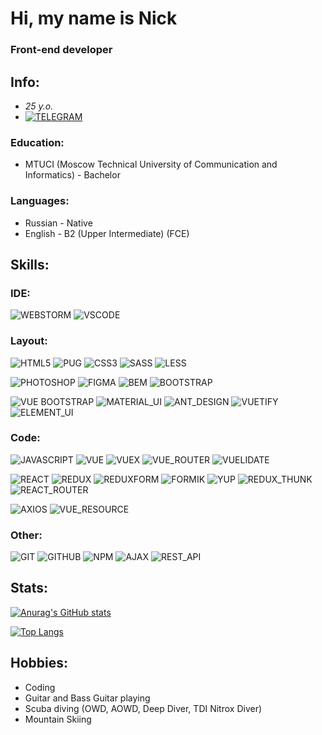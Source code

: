 # Hi, my name is **Nick**
### Front-end developer

## Info:
- *25 y.o.*
- [![TELEGRAM](https://img.shields.io/badge/-TELEGRAM-%23333333?style=for-the-badge&logo=TELEGRAM)](https://t.me/nick_borovkov)

### Education:
- MTUCI (Moscow Technical University of Communication and Informatics) - Bachelor
### Languages:
- Russian - Native
- English - B2 (Upper Intermediate) (FCE)

## Skills:

### IDE:
![WEBSTORM](https://img.shields.io/badge/-WEBSTORM-%23333333?style=for-the-badge&logo=WEBSTORM) 
![VSCODE](https://img.shields.io/badge/-VSCODE-%23333333?style=for-the-badge&logo=VISUALSTUDIOCODE)

### Layout:
![HTML5](https://img.shields.io/badge/-HTML5-%23333333?style=for-the-badge&logo=HTML5) 
![PUG](https://img.shields.io/badge/-PUG-%23333333?style=for-the-badge&logo=PUG) 
![CSS3](https://img.shields.io/badge/-CSS3-%23333333?style=for-the-badge&logo=CSS3)
![SASS](https://img.shields.io/badge/-SASS-%23333333?style=for-the-badge&logo=SASS)
![LESS](https://img.shields.io/badge/-LESS-%23333333?style=for-the-badge&logo=LESS)

![PHOTOSHOP](https://img.shields.io/badge/-PHOTOSHOP-%23333333?style=for-the-badge&logo=ADOBEPHOTOSHOP)
![FIGMA](https://img.shields.io/badge/-FIGMA-%23333333?style=for-the-badge&logo=FIGMA)
![BEM](https://img.shields.io/badge/-BEM-%23333333?style=for-the-badge&logo=BEM)
![BOOTSTRAP](https://img.shields.io/badge/-BOOTSTRAP-%23333333?style=for-the-badge&logo=BOOTSTRAP)

![VUE BOOTSTRAP](https://img.shields.io/badge/-VUE_BOOTSTRAP-%23333333?style=for-the-badge&logo=VUE_BOOTSTRAP)
![MATERIAL_UI](https://img.shields.io/badge/-MATERIAL_UI-%23333333?style=for-the-badge&logo=materialui)
![ANT_DESIGN](https://img.shields.io/badge/-ANT_DESIGN-%23333333?style=for-the-badge&logo=antdesign)
![VUETIFY](https://img.shields.io/badge/-VUETIFY-%23333333?style=for-the-badge&logo=VUETIFY)
![ELEMENT_UI](https://img.shields.io/badge/-ELEMENT_UI-%23333333?style=for-the-badge&logo=ELEMENT_UI)

### Code:
![JAVASCRIPT](https://img.shields.io/badge/-JAVASCRIPT-%23333333?style=for-the-badge&logo=JAVASCRIPT)
![VUE](https://img.shields.io/badge/-VUE-%23333333?style=for-the-badge&logo=vue.js)
![VUEX](https://img.shields.io/badge/-VUEX-%23333333?style=for-the-badge&logo=vue.js)
![VUE_ROUTER](https://img.shields.io/badge/-VUE_ROUTER-%23333333?style=for-the-badge&logo=VUE_ROUTER)
![VUELIDATE](https://img.shields.io/badge/-VUELIDATE-%23333333?style=for-the-badge&logo=VUELIDATE)

![REACT](https://img.shields.io/badge/-REACT-%23333333?style=for-the-badge&logo=REACT)
![REDUX](https://img.shields.io/badge/-REDUX-%23333333?style=for-the-badge&logo=REDUX)
![REDUXFORM](https://img.shields.io/badge/-REDUX_FORM-%23333333?style=for-the-badge&logo=REDUXFORM)
![FORMIK](https://img.shields.io/badge/-FORMIK-%23333333?style=for-the-badge&logo=FORMIK)
![YUP](https://img.shields.io/badge/-YUP-%23333333?style=for-the-badge&logo=YUP)
![REDUX_THUNK](https://img.shields.io/badge/-REDUX_THUNK-%23333333?style=for-the-badge&logo=REDUX_THUNK)
![REACT_ROUTER](https://img.shields.io/badge/-REACT_ROUTER-%23333333?style=for-the-badge&logo=REACT_ROUTER)

![AXIOS](https://img.shields.io/badge/-AXIOS-%23333333?style=for-the-badge&logo=AXIOS)
![VUE_RESOURCE](https://img.shields.io/badge/-VUE_RESOURCE-%23333333?style=for-the-badge&logo=VUE_RESOURCE)

### Other:
![GIT](https://img.shields.io/badge/-GIT-%23333333?style=for-the-badge&logo=GIT)
![GITHUB](https://img.shields.io/badge/-GITHUB-%23333333?style=for-the-badge&logo=GITHUB)
![NPM](https://img.shields.io/badge/-NPM-%23333333?style=for-the-badge&logo=NPM)
![AJAX](https://img.shields.io/badge/-AJAX-%23333333?style=for-the-badge&logo=AJAX)
![REST_API](https://img.shields.io/badge/-REST_API-%23333333?style=for-the-badge&logo=REST_API)

## Stats:
[![Anurag's GitHub stats](https://github-readme-stats.vercel.app/api?username=Nickborovkov&show_icons=true&theme=react)](https://github.com/anuraghazra/github-readme-stats)

[![Top Langs](https://github-readme-stats.vercel.app/api/top-langs/?username=Nickborovkov&theme=react)](https://github.com/anuraghazra/github-readme-stats)

## Hobbies:
- Coding
- Guitar and Bass Guitar playing
- Scuba diving (OWD, AOWD, Deep Diver, TDI Nitrox Diver)
- Mountain Skiing
